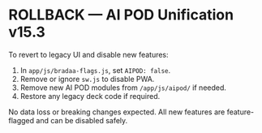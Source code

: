 # ROLLBACK — AI POD Unification v15.3

To revert to legacy UI and disable new features:

1. In `app/js/bradaa-flags.js`, set `AIPOD: false`.
2. Remove or ignore `sw.js` to disable PWA.
3. Remove new AI POD modules from `/app/js/aipod/` if needed.
4. Restore any legacy deck code if required.

No data loss or breaking changes expected. All new features are feature-flagged and can be disabled safely.
